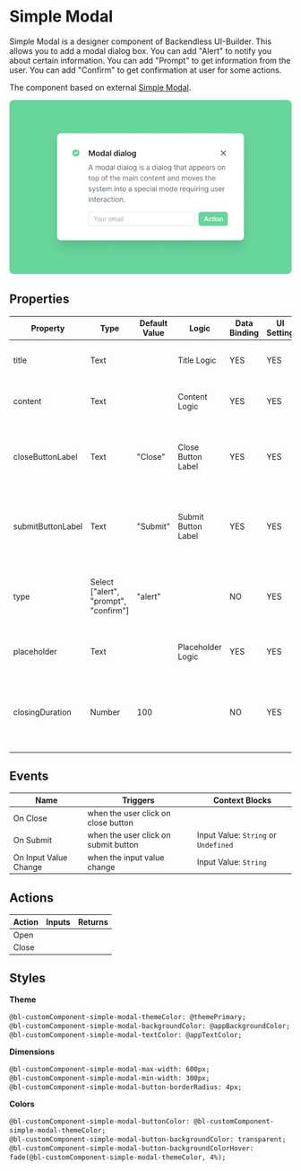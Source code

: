 # Simple Modal

Simple Modal is a designer component of Backendless UI-Builder. This allows you to add a modal dialog box. You can add "Alert" to notify you about certain information. You can add "Prompt" to get information from the user. You can add "Confirm" to get confirmation at user for some actions.

The component based on external [Simple Modal](https://mui.com/material-ui/react-dialog/).

<p align="center">
  <img src="./thumbnail.png" alt="main thumbnail" width="780"/>
</p>

## Properties

| Property          | Type                                  | Default Value | Logic               | Data Binding | UI Setting | Description                                                             |
|-------------------|---------------------------------------|---------------|---------------------|--------------|------------|-------------------------------------------------------------------------|
| title             | Text                                  |               | Title Logic         | YES          | YES        | Allows write title for Simple Modal.                                    |
| content           | Text                                  |               | Content Logic       | YES          | YES        | Allows write content for Simple Modal.                                  |
| closeButtonLabel  | Text                                  | "Close"       | Close Button Label  | YES          | YES        | Allows to write label for close button. Default value "Close".          |
| submitButtonLabel | Text                                  | "Submit"      | Submit Button Label | YES          | YES        | Allows to write label for Submit Button. Default value "Submit".        |
| type              | Select ["alert", "prompt", "confirm"] | "alert"       |                     | NO           | YES        | Allows select type of Simple Modal ("alert", "prompt", "confirm").      |
| placeholder       | Text                                  |               | Placeholder Logic   | YES          | YES        | Allows to write text for input placeholder.                             |
| closingDuration   | Number                                | 100           |                     | NO           | YES        | Allows to specify speed animation opening and closing for Simple Modal. |

## Events

| Name                  | Triggers                             | Context Blocks                       |
|-----------------------|--------------------------------------|--------------------------------------|
| On Close              | when the user click on close button  |                                      |
| On Submit             | when the user click on submit button | Input Value: `String` or `Undefined` |
| On Input Value Change | when the input value change          | Input Value: `String`                |

## Actions

| Action | Inputs | Returns |
|--------|--------|---------|
| Open   |        |         |
| Close  |        |         |

## Styles

**Theme**
```
@bl-customComponent-simple-modal-themeColor: @themePrimary;
@bl-customComponent-simple-modal-backgroundColor: @appBackgroundColor;
@bl-customComponent-simple-modal-textColor: @appTextColor;
```

**Dimensions**
```
@bl-customComponent-simple-modal-max-width: 600px;
@bl-customComponent-simple-modal-min-width: 300px;
@bl-customComponent-simple-modal-button-borderRadius: 4px;
```

**Colors**
```
@bl-customComponent-simple-modal-buttonColor: @bl-customComponent-simple-modal-themeColor;
@bl-customComponent-simple-modal-button-backgroundColor: transparent;
@bl-customComponent-simple-modal-button-backgroundColorHover: fade(@bl-customComponent-simple-modal-themeColor, 4%);
```
